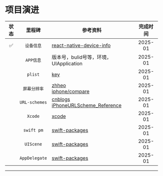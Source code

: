 #  项目演进


|状态|     里程碑    |  参考资料                                                                                          | 完成时间 |
|:-:| :----------: | ------------------------------------------------------------------------------------------------- | :-----: |
|✅| `设备信息`     |  [react-native-device-info](https://github.com/react-native-device-info/react-native-device-info) | 2025-01 |
|| `APP信息`     |  版本号，bulid号等，环境，UIApplication                                                                  | 2025-01 |
|| `plist`     |  [key](https://developer.apple.com/library/archive/documentation/General/Reference/InfoPlistKeyReference/Introduction/Introduction.html#//apple_ref/doc/uid/TP40009248-SW1)                                                                  | 2025-01 |
|| `屏幕分辨率`   | [zhheo](https://blog.zhheo.com/p/84125f32.html) <br/> [iphone/compare](https://www.apple.com.cn/iphone/compare/) | 2025-01 |
|| `URL-schemes` | [cnblogs](https://www.cnblogs.com/bsguo/p/11163919.html)  [iPhoneURLScheme_Reference](https://developer.apple.com/library/archive/featuredarticles/iPhoneURLScheme_Reference/Introduction/Introduction.html#//apple_ref/doc/uid/TP40007899)                                        | 2025-01 |
|| `Xcode`       | [xcode](https://developer.apple.com/documentation/xcode/creating-an-xcode-project-for-an-app)   | 2025-01 |
|| `swift pm`    | [swift-packages](https://developer.apple.com/documentation/xcode/swift-packages)                  | 2025-01 |
|| `UIScene`    | [swift-packages](https://developer.apple.com/documentation/xcode/swift-packages)                  | 2025-01 |
|| `AppDelegate`    | [swift-packages](https://developer.apple.com/documentation/xcode/swift-packages)                  | 2025-01 |
---

